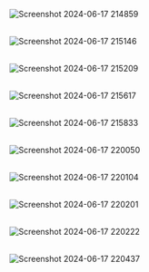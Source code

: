 ![Screenshot 2024-06-17 214859](https://github.com/AbhishekPratap9/Microsoft-Sentinel/assets/156197198/f2885879-54b0-47bd-a534-b39300051043)<br><br>

![Screenshot 2024-06-17 215146](https://github.com/AbhishekPratap9/Microsoft-Sentinel/assets/156197198/30d37fc5-ed54-42f2-8d60-39b7f63a66fb)<br><br>

![Screenshot 2024-06-17 215209](https://github.com/AbhishekPratap9/Microsoft-Sentinel/assets/156197198/624921fe-2697-4e94-8225-781354dca3d0)<br><br>

![Screenshot 2024-06-17 215617](https://github.com/AbhishekPratap9/Microsoft-Sentinel/assets/156197198/44f02754-1f33-4c2d-a79c-eaaba7d894d3)<br><br>

![Screenshot 2024-06-17 215833](https://github.com/AbhishekPratap9/Microsoft-Sentinel/assets/156197198/c47a6ac4-6f8e-46cb-86e8-c4144f8c2879)<br><br>

![Screenshot 2024-06-17 220050](https://github.com/AbhishekPratap9/Microsoft-Sentinel/assets/156197198/756a94f5-0208-48b1-8b0f-b67036f59aef)<br><br>

![Screenshot 2024-06-17 220104](https://github.com/AbhishekPratap9/Microsoft-Sentinel/assets/156197198/bb27630c-6399-4c71-a518-52806c9c46c4)<br><br>

![Screenshot 2024-06-17 220201](https://github.com/AbhishekPratap9/Microsoft-Sentinel/assets/156197198/043b30f9-4cc3-414b-b587-79b7cbf5425b)<br><br>

![Screenshot 2024-06-17 220222](https://github.com/AbhishekPratap9/Microsoft-Sentinel/assets/156197198/5a45bc5b-9aef-4375-83b9-382404c9abd8)<br><br>

![Screenshot 2024-06-17 220437](https://github.com/AbhishekPratap9/Microsoft-Sentinel/assets/156197198/bb70c843-fb0a-4a08-a9fe-f3c0267e82f9)








